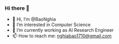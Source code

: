### Hi there 👋

<!--
**BaoNghia/BaoNghia** is a ✨ _special_ ✨ repository because its `README.md` (this file) appears on your GitHub profile.

Here are some ideas to get you started:

- 🔭 I’m currently working on ...
- 🌱 I’m currently learning ...
- 👯 I’m looking to collaborate on ...
- 🤔 I’m looking for help with ...
- 💬 Ask me about ...
- 📫 How to reach me: ...
- 😄 Pronouns: ...
- ⚡ Fun fact: ...
-->

- 👋 Hi, I’m @BaoNghia
- 👀 I’m interested in Computer Science
- 🔭 I’m currently working as AI Research Engineer
- 📫 How to reach me: nghiabao1710@gmail.com
